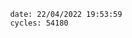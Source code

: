 

                date: 22/04/2022 19:53:59
                cycles: 54180

                         